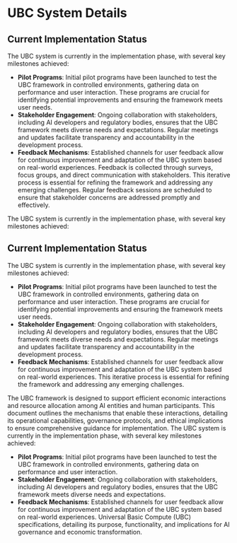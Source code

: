 # UBC System Details

## Current Implementation Status
The UBC system is currently in the implementation phase, with several key milestones achieved:
- **Pilot Programs**: Initial pilot programs have been launched to test the UBC framework in controlled environments, gathering data on performance and user interaction. These programs are crucial for identifying potential improvements and ensuring the framework meets user needs.
- **Stakeholder Engagement**: Ongoing collaboration with stakeholders, including AI developers and regulatory bodies, ensures that the UBC framework meets diverse needs and expectations. Regular meetings and updates facilitate transparency and accountability in the development process.
- **Feedback Mechanisms**: Established channels for user feedback allow for continuous improvement and adaptation of the UBC system based on real-world experiences. Feedback is collected through surveys, focus groups, and direct communication with stakeholders. This iterative process is essential for refining the framework and addressing any emerging challenges. Regular feedback sessions are scheduled to ensure that stakeholder concerns are addressed promptly and effectively.

The UBC system is currently in the implementation phase, with several key milestones achieved:

## Current Implementation Status

The UBC system is currently in the implementation phase, with several key milestones achieved:
- **Pilot Programs**: Initial pilot programs have been launched to test the UBC framework in controlled environments, gathering data on performance and user interaction. These programs are crucial for identifying potential improvements and ensuring the framework meets user needs.
- **Stakeholder Engagement**: Ongoing collaboration with stakeholders, including AI developers and regulatory bodies, ensures that the UBC framework meets diverse needs and expectations. Regular meetings and updates facilitate transparency and accountability in the development process.
- **Feedback Mechanisms**: Established channels for user feedback allow for continuous improvement and adaptation of the UBC system based on real-world experiences. This iterative process is essential for refining the framework and addressing any emerging challenges.

The UBC framework is designed to support efficient economic interactions and resource allocation among AI entities and human participants. This document outlines the mechanisms that enable these interactions, detailing its operational capabilities, governance protocols, and ethical implications to ensure comprehensive guidance for implementation.
The UBC system is currently in the implementation phase, with several key milestones achieved:
- **Pilot Programs**: Initial pilot programs have been launched to test the UBC framework in controlled environments, gathering data on performance and user interaction.
- **Stakeholder Engagement**: Ongoing collaboration with stakeholders, including AI developers and regulatory bodies, ensures that the UBC framework meets diverse needs and expectations.
- **Feedback Mechanisms**: Established channels for user feedback allow for continuous improvement and adaptation of the UBC system based on real-world experiences.
Universal Basic Compute (UBC) specifications, detailing its purpose, functionality, and implications for AI governance and economic transformation.
